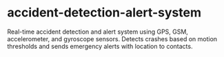 # accident-detection-alert-system
Real-time accident detection and alert system using GPS, GSM, accelerometer, and gyroscope sensors. Detects crashes based on motion thresholds and sends emergency alerts with location to contacts.
